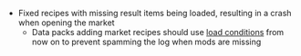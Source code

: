 - Fixed recipes with missing result items being loaded, resulting in a crash when opening the market
  - Data packs adding market recipes should use [load conditions](https://github.com/TwelveIterationMods/FarmingForBlockheads/blob/1.21.4/common/src/main/resources/data/farmingforblockheads/recipe/market/twilightforest/canopy_sapling.json#L7-L26) from now on to prevent spamming the log when mods are missing